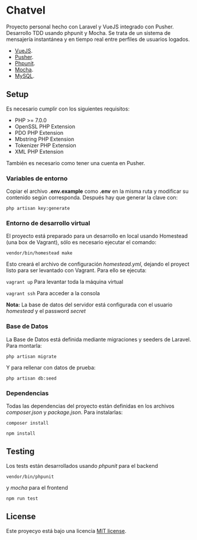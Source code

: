 # Chatvel

Proyecto personal hecho con Laravel y VueJS integrado con Pusher. Desarrollo TDD usando phpunit y Mocha.
Se trata de un sistema de mensajería instantánea y en tiempo real entre perfiles de usuarios logados.

- [VueJS](https://vuejs.org/).
- [Pusher](https://pusher.com/).
- [Phpunit](https://phpunit.de/).
- [Mocha](https://mochajs.org/).
- [MySQL](https://www.mysql.com/).

## Setup
Es necesario cumplir con los siguientes requisitos:

- PHP >= 7.0.0
- OpenSSL PHP Extension
- PDO PHP Extension
- Mbstring PHP Extension
- Tokenizer PHP Extension
- XML PHP Extension

También es necesario como tener una cuenta en Pusher.

### Variables de entorno

Copiar el archivo **.env.example** como **.env** en la misma ruta y modificar su contenido
según corresponda. Después hay que generar la clave con:

``php artisan key:generate``

### Entorno de desarrollo virtual
El proyecto está preparado para un desarrollo en local usando Homestead (una box de Vagrant),
sólo es necesario ejecutar el comando:
 
``vendor/bin/homestead make``

Esto creará el archivo de configuración *homestead.yml*, dejando el proyect listo para ser levantado con Vagrant.
Para ello se ejecuta:

``vagrant up`` Para levantar toda la máquina virtual

``vagrant ssh`` Para acceder a la consola

**Nota:** La base de datos del servidor está configurada con el usuario *homestead* y el password *secret*

### Base de Datos
La Base de Datos está definida mediante migraciones y seeders de Laravel. Para montarla:

``php artisan migrate``

Y para rellenar con datos de prueba:

``php artisan db:seed`` 

### Dependencias
Todas las dependencias del proyecto están definidas en los archivos *composer.json* y *package.json*. 
Para instalarlas:

``composer install``

``npm install``

## Testing
Los tests están desarrollados usando *phpunit* para el backend
 
 ``vendor/bin/phpunit``
 
 y *mocha* para el frontend
 
 ``npm run test``

## License
Este proyecyo está bajo una licencia [MIT license](http://opensource.org/licenses/MIT).
